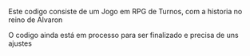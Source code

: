Este codigo consiste de um Jogo em RPG de Turnos, com a historia no reino de Alvaron

O codigo ainda está em processo para ser finalizado e precisa de uns ajustes
